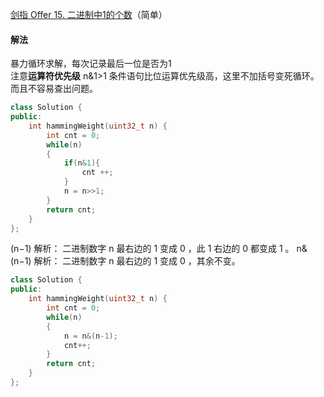 [剑指 Offer 15. 二进制中1的个数](https://leetcode-cn.com/problems/er-jin-zhi-zhong-1de-ge-shu-lcof/)（简单）

#### 解法

暴力循环求解，每次记录最后一位是否为1    
注意**运算符优先级** n&1>1 条件语句比位运算优先级高，这里不加括号变死循环。 而且不容易查出问题。

```C++
class Solution {
public:
    int hammingWeight(uint32_t n) {
        int cnt = 0;
        while(n)
        {
            if(n&1){
                cnt ++;
            } 
            n = n>>1;
        }
        return cnt;
    }
};
```


(n−1)      解析： 二进制数字 n 最右边的 1 变成 0 ，此 1 右边的 0 都变成 1 。
n&(n−1)    解析： 二进制数字 n 最右边的 1 变成 0 ，其余不变。



```C++
class Solution {
public:
    int hammingWeight(uint32_t n) {
        int cnt = 0;
        while(n)
        {
            n = n&(n-1);
            cnt++;
        }
        return cnt;
    }
};
```